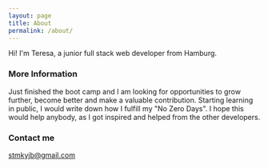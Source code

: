 ```yaml
---
layout: page
title: About
permalink: /about/
---
```


Hi! I'm Teresa, a junior full stack web developer from Hamburg.

### More Information

Just finished the boot camp and I am looking for opportunities to grow further, become better and make a valuable contribution. Starting learning in public, I would write down how I fulfill my "No Zero Days".  I hope this would help anybody, as I got inspired and helped from the other developers.

### Contact me

[stmkyjb@gmail.com](mailto:stmkyjb@gmail.com)

